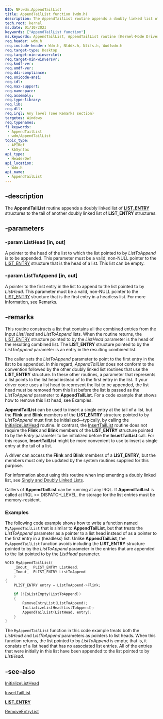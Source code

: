 ```yaml
---
UID: NF:wdm.AppendTailList
title: AppendTailList function (wdm.h)
description: The AppendTailList routine appends a doubly linked list of LIST_ENTRY structures to the tail of another doubly linked list of LIST_ENTRY structures.
tech.root: kernel
ms.date: 01/10/2023
keywords: ["AppendTailList function"]
ms.keywords: AppendTailList, AppendTailList routine [Kernel-Mode Driver Architecture], kernel.appendtaillist, wdm/AppendTailList
req.header: wdm.h
req.include-header: Wdm.h, Ntddk.h, Ntifs.h, Wudfwdm.h
req.target-type: Desktop
req.target-min-winverclnt:
req.target-min-winversvr: 
req.kmdf-ver: 
req.umdf-ver: 
req.ddi-compliance: 
req.unicode-ansi: 
req.idl: 
req.max-support: 
req.namespace: 
req.assembly: 
req.type-library: 
req.lib: 
req.dll: 
req.irql: Any level (See Remarks section)
targetos: Windows
req.typenames: 
f1_keywords:
 - AppendTailList
 - wdm/AppendTailList
topic_type:
 - APIRef
 - kbSyntax
api_type:
 - HeaderDef
api_location:
 - Wdm.h
api_name:
 - AppendTailList
---
```


## -description

The **AppendTailList** routine appends a doubly linked list of [**LIST_ENTRY**](/windows/win32/api/ntdef/ns-ntdef-list_entry) structures to the tail of another doubly linked list of **LIST_ENTRY** structures.

## -parameters

### -param ListHead [in, out]

A pointer to the head of the list to which the list pointed to by *ListToAppend* is to be appended. This parameter must be a valid, non-NULL pointer to the [LIST_ENTRY](/windows/win32/api/ntdef/ns-ntdef-list_entry) structure that is the head of a list. This list can be empty.

### -param ListToAppend [in, out]

A pointer to the first entry in the list to append to the list pointed to by *ListHead*. This parameter must be a valid, non-NULL pointer to the [LIST_ENTRY](/windows/win32/api/ntdef/ns-ntdef-list_entry) structure that is the first entry in a headless list. For more information, see Remarks.

## -remarks

This routine constructs a list that contains all the combined entries from the input *ListHead* and *ListToAppend* lists. When the routine returns, the [LIST_ENTRY](/windows/win32/api/ntdef/ns-ntdef-list_entry) structure pointed to by the *ListHead* parameter is the head of the resulting combined list. The **LIST_ENTRY** structure pointed to by the *ListToAppend* parameter is an entry in the resulting combined list.

The caller sets the *ListToAppend* parameter to point to the first entry in the list to be appended. In this regard, *AppendTailList* does not conform to the convention followed by the other doubly linked list routines that use the **LIST_ENTRY** structure. In these other routines, a parameter that represents a list points to the list head instead of to the first entry in the list. If your driver code uses a list head to represent the list to be appended, the list head must be removed from this list before the list is passed as the *ListToAppend* parameter to **AppendTailList**. For a code example that shows how to remove this list head, see Examples.

**AppendTailList** can be used to insert a single entry at the tail of a list, but the **Flink** and **Blink** members of the **LIST_ENTRY** structure pointed to by *ListToAppend* must first be initialized—typically, by calling the [InitializeListHead](/windows-hardware/drivers/ddi/wdm/nf-wdm-initializelisthead) routine. In contrast, the [InsertTailList](/windows-hardware/drivers/ddi/wdm/nf-wdm-inserttaillist) routine does not require the **Flink** and **Blink** members of the **LIST_ENTRY** structure pointed to by the *Entry* parameter to be initialized before the **InsertTailList** call. For this reason, **InsertTailList** might be more convenient to use to insert a single entry at the tail of a list.

A driver can access the **Flink** and **Blink** members of a **LIST_ENTRY**, but the members must only be updated by the system routines supplied for this purpose.

For information about using this routine when implementing a doubly linked list, see [Singly and Doubly Linked Lists](/windows-hardware/drivers/kernel/singly-and-doubly-linked-lists).

Callers of **AppendTailList** can be running at any IRQL. If **AppendTailList** is called at IRQL >= DISPATCH_LEVEL, the storage for the list entries must be memory-resident.

### Examples

The following code example shows how to write a function named `MyAppendTailList` that is similar to **AppendTailList**, but that treats the *ListToAppend* parameter as a pointer to a list head instead of as a pointer to the first entry in a (headless) list. Unlike **AppendTailList**, the `MyAppendTailList` function avoids including the **LIST_ENTRY** structure pointed to by the *ListToAppend* parameter in the entries that are appended to the list pointed to by the *ListHead* parameter.

```cpp
VOID MyAppendTailList(
    _Inout_  PLIST_ENTRY ListHead,
    _Inout_  PLIST_ENTRY ListToAppend
    )
{
    PLIST_ENTRY entry = ListToAppend->Flink;

    if (!IsListEmpty(ListToAppend))
    {
        RemoveEntryList(ListToAppend);
        InitializeListHead(ListToAppend);
        AppendTailList(ListHead, entry);
    }
}
```

The `MyAppendTailList` function in this code example treats both the *ListHead* and *ListToAppend* parameters as pointers to list heads. When this function returns, the list pointed to by *ListToAppend* is empty; that is, it consists of a list head that has no associated list entries. All of the entries that were initially in this list have been appended to the list pointed to by *ListHead*.

## -see-also

[InitializeListHead](/windows-hardware/drivers/ddi/wdm/nf-wdm-initializelisthead)

[InsertTailList](/windows-hardware/drivers/ddi/wdm/nf-wdm-inserttaillist)

[**LIST_ENTRY**](/windows/win32/api/ntdef/ns-ntdef-list_entry)

[RemoveEntryList](/windows-hardware/drivers/ddi/wdm/nf-wdm-removeentrylist)
